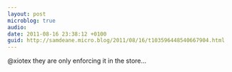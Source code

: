 ```yaml
---
layout: post
microblog: true
audio: 
date: 2011-08-16 23:38:12 +0100
guid: http://samdeane.micro.blog/2011/08/16/t103596448540667904.html
---
```

@xiotex they are only enforcing it in the store...
